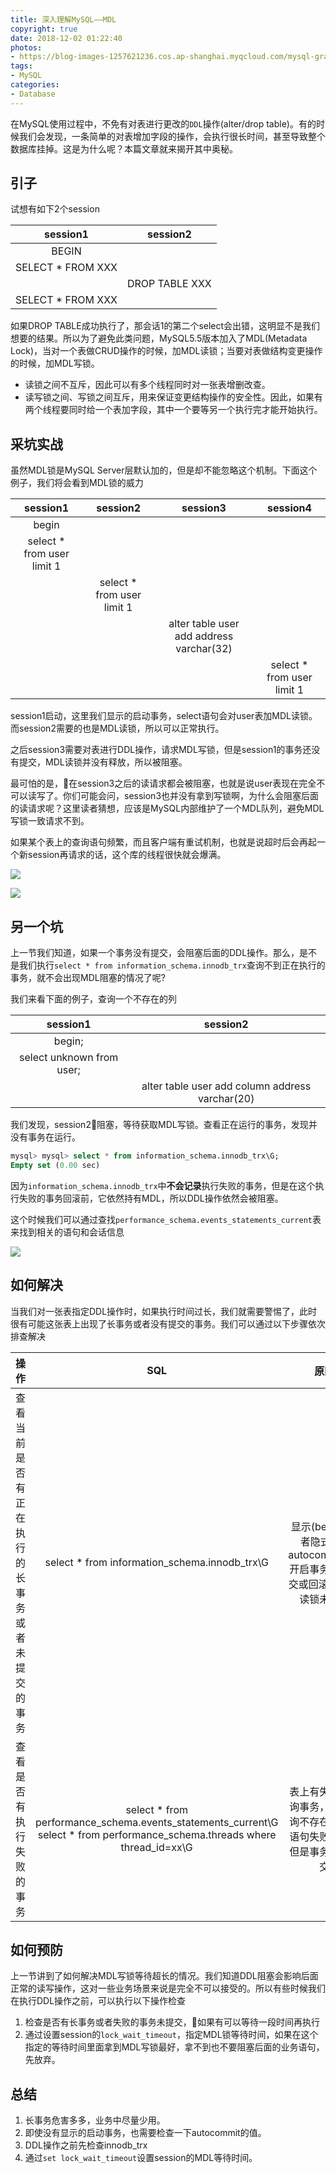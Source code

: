 ```yaml
---
title: 深入理解MySQL——MDL
copyright: true
date: 2018-12-02 01:22:40
photos:
- https://blog-images-1257621236.cos.ap-shanghai.myqcloud.com/mysql-graphic.png
tags:
- MySQL
categories:
- Database
---
```


在MySQL使用过程中，不免有对表进行更改的`DDL`操作(alter/drop table)。有的时候我们会发现，一条简单的对表增加字段的操作，会执行很长时间，甚至导致整个数据库挂掉。这是为什么呢？本篇文章就来揭开其中奥秘。

<!-- more -->

## 引子

试想有如下2个session

|session1|session2|
|:------:|:------:|
|BEGIN||
|SELECT * FROM XXX||
||DROP TABLE XXX|
|SELECT * FROM XXX||

如果DROP TABLE成功执行了，那会话1的第二个select会出错，这明显不是我们想要的结果。所以为了避免此类问题，MySQL5.5版本加入了MDL(Metadata Lock)，当对一个表做CRUD操作的时候，加MDL读锁；当要对表做结构变更操作的时候，加MDL写锁。

- 读锁之间不互斥，因此可以有多个线程同时对一张表增删改查。
- 读写锁之间、写锁之间互斥，用来保证变更结构操作的安全性。因此，如果有两个线程要同时给一个表加字段，其中一个要等另一个执行完才能开始执行。

## 采坑实战

虽然MDL锁是MySQL Server层默认加的，但是却不能忽略这个机制。下面这个例子，我们将会看到MDL锁的威力

|session1|session2|session3|session4|
|:------:|:------:|:------:|:------:|
|begin||||
|select * from user limit 1||||
||select * from user limit 1|||
|||alter table user add address varchar(32)||
||||select * from user limit 1|

session1启动，这里我们显示的启动事务，select语句会对user表加MDL读锁。而session2需要的也是MDL读锁，所以可以正常执行。

之后session3需要对表进行DDL操作，请求MDL写锁，但是session1的事务还没有提交，MDL读锁并没有释放，所以被阻塞。

最可怕的是，在session3之后的读请求都会被阻塞，也就是说user表现在完全不可以读写了。你们可能会问，session3也并没有拿到写锁啊，为什么会阻塞后面的读请求呢？这里读者猜想，应该是MySQL内部维护了一个MDL队列，避免MDL写锁一致请求不到。

如果某个表上的查询语句频繁，而且客户端有重试机制，也就是说超时后会再起一个新session再请求的话，这个库的线程很快就会爆满。

![](https://blog-images-1257621236.cos.ap-shanghai.myqcloud.com/20181203221423.png)

![](https://blog-images-1257621236.cos.ap-shanghai.myqcloud.com/20181203221700.png)

## 另一个坑

上一节我们知道，如果一个事务没有提交，会阻塞后面的DDL操作。那么，是不是我们执行`select * from information_schema.innodb_trx`查询不到正在执行的事务，就不会出现MDL阻塞的情况了呢?

我们来看下面的例子，查询一个不存在的列

|session1|session2|
|:------:|:------:|
|begin;||
|select unknown from user;||
||alter table user add column address varchar(20)|

我们发现，session2阻塞，等待获取MDL写锁。查看正在运行的事务，发现并没有事务在运行。

```SQL
mysql> mysql> select * from information_schema.innodb_trx\G;
Empty set (0.00 sec)
```

因为`information_schema.innodb_trx`中**不会记录**执行失败的事务，但是在这个执行失败的事务回滚前，它依然持有MDL，所以DDL操作依然会被阻塞。

这个时候我们可以通过查找`performance_schema.events_statements_current`表来找到相关的语句和会话信息

![](https://blog-images-1257621236.cos.ap-shanghai.myqcloud.com/20181203220937.png)

## 如何解决

当我们对一张表指定DDL操作时，如果执行时间过长，我们就需要警惕了，此时很有可能这张表上出现了长事务或者没有提交的事务。我们可以通过以下步骤依次排查解决

|操作|SQL|原因|处理|
|:-:|:-:|:--:|:-:|
|查看当前是否有正在执行的长事务或者未提交的事务|select * from information_schema.innodb_trx\G|显示(begin;)或者隐式(set autocommit=0)开启事务后未提交或回滚，MDL读锁未释放|暂停DDL或者kill掉事务|
|查看是否有执行失败的事务|select * from performance_schema.events_statements_current\G  select * from performance_schema.threads where thread_id=xx\G|表上有失败的查询事务，比如查询不存在的列，语句失败返回，但是事务没有提交|kill掉|

## 如何预防

上一节讲到了如何解决MDL写锁等待超长的情况。我们知道DDL阻塞会影响后面正常的读写操作，这对一些业务场景来说是完全不可以接受的。所以有些时候我们在执行DDL操作之前，可以执行以下操作检查

1. 检查是否有长事务或者失败的事务未提交，如果有可以等待一段时间再执行
1. 通过设置session的`lock_wait_timeout`，指定MDL锁等待时间，如果在这个指定的等待时间里面拿到MDL写锁最好，拿不到也不要阻塞后面的业务语句，先放弃。

## 总结

1. 长事务危害多多，业务中尽量少用。
1. 即使没有显示的启动事务，也需要检查一下autocommit的值。
1. DDL操作之前先检查innodb_trx
1. 通过`set lock_wait_timeout`设置session的MDL等待时间。
